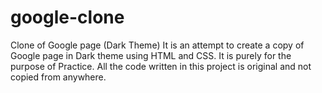 # google-clone
Clone of Google page (Dark Theme)
It is an attempt to create a copy of Google page in Dark theme using HTML and CSS.
It is purely for the purpose of Practice.
All the code written in this project is original and not copied from anywhere.
